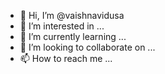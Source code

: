 - 👋 Hi, I’m @vaishnavidusa
- 👀 I’m interested in ...
- 🌱 I’m currently learning ...
- 💞️ I’m looking to collaborate on ...
- 📫 How to reach me ...

<!---
vaishnavidusa/vaishnavidusa is a ✨ special ✨ repository because its `README.md` (this file) appears on your GitHub profile.
You can click the Preview link to take a look at your changes.
--->
